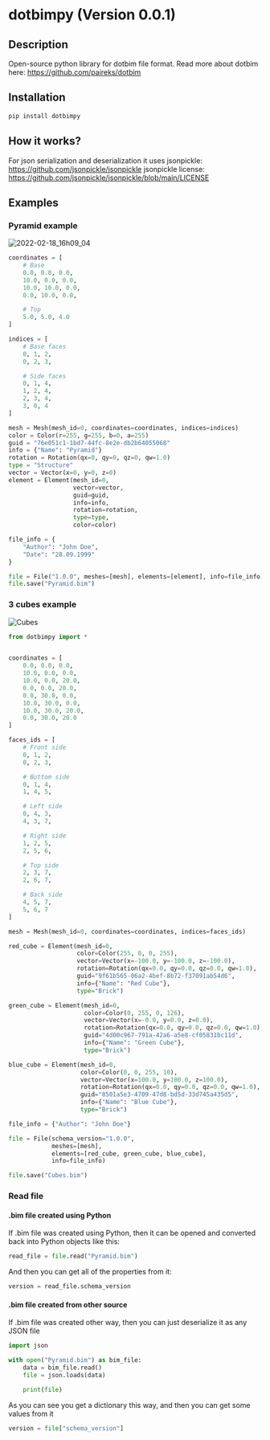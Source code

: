 # dotbimpy (Version 0.0.1)

## Description

Open-source python library for dotbim file format. Read more about dotbim here: https://github.com/paireks/dotbim

## Installation

```cmd
pip install dotbimpy
```

## How it works?

For json serialization and deserialization it uses jsonpickle: https://github.com/jsonpickle/jsonpickle
jsonpickle license: https://github.com/jsonpickle/jsonpickle/blob/main/LICENSE

## Examples

### Pyramid example

![2022-02-18_16h09_04](https://user-images.githubusercontent.com/47977819/154712470-aa4b5b44-3e23-4306-8a53-46d37494a52d.png)

```python
coordinates = [
    # Base
    0.0, 0.0, 0.0,
    10.0, 0.0, 0.0,
    10.0, 10.0, 0.0,
    0.0, 10.0, 0.0,

    # Top
    5.0, 5.0, 4.0
]

indices = [
    # Base faces
    0, 1, 2,
    0, 2, 3,

    # Side faces
    0, 1, 4,
    1, 2, 4,
    2, 3, 4,
    3, 0, 4
]

mesh = Mesh(mesh_id=0, coordinates=coordinates, indices=indices)
color = Color(r=255, g=255, b=0, a=255)
guid = "76e051c1-1bd7-44fc-8e2e-db2b64055068"
info = {"Name": "Pyramid"}
rotation = Rotation(qx=0, qy=0, qz=0, qw=1.0)
type = "Structure"
vector = Vector(x=0, y=0, z=0)
element = Element(mesh_id=0,
                  vector=vector,
                  guid=guid,
                  info=info,
                  rotation=rotation,
                  type=type,
                  color=color)

file_info = {
    "Author": "John Doe",
    "Date": "28.09.1999"
}

file = File("1.0.0", meshes=[mesh], elements=[element], info=file_info)
file.save("Pyramid.bim")
```

### 3 cubes example

![Cubes](https://user-images.githubusercontent.com/47977819/154802229-63284101-d12b-45eb-8b4a-ff7b4e8bdfe6.png)

```python
from dotbimpy import *


coordinates = [
    0.0, 0.0, 0.0,
    10.0, 0.0, 0.0,
    10.0, 0.0, 20.0,
    0.0, 0.0, 20.0,
    0.0, 30.0, 0.0,
    10.0, 30.0, 0.0,
    10.0, 30.0, 20.0,
    0.0, 30.0, 20.0
]

faces_ids = [
    # Front side
    0, 1, 2,
    0, 2, 3,

    # Bottom side
    0, 1, 4,
    1, 4, 5,

    # Left side
    0, 4, 3,
    4, 3, 7,

    # Right side
    1, 2, 5,
    2, 5, 6,

    # Top side
    2, 3, 7,
    2, 6, 7,

    # Back side
    4, 5, 7,
    5, 6, 7
]

mesh = Mesh(mesh_id=0, coordinates=coordinates, indices=faces_ids)

red_cube = Element(mesh_id=0,
                   color=Color(255, 0, 0, 255),
                   vector=Vector(x=-100.0, y=-100.0, z=-100.0),
                   rotation=Rotation(qx=0.0, qy=0.0, qz=0.0, qw=1.0),
                   guid="9f61b565-06a2-4bef-8b72-f37091ab54d6",
                   info={"Name": "Red Cube"},
                   type="Brick")

green_cube = Element(mesh_id=0,
                     color=Color(0, 255, 0, 126),
                     vector=Vector(x=-0.0, y=0.0, z=0.0),
                     rotation=Rotation(qx=0.0, qy=0.0, qz=0.0, qw=1.0),
                     guid="4d00c967-791a-42a6-a5e8-cf05831bc11d",
                     info={"Name": "Green Cube"},
                     type="Brick")

blue_cube = Element(mesh_id=0,
                    color=Color(0, 0, 255, 10),
                    vector=Vector(x=100.0, y=100.0, z=100.0),
                    rotation=Rotation(qx=0.0, qy=0.0, qz=0.0, qw=1.0),
                    guid="8501a5e3-4709-47d8-bd5d-33d745a435d5",
                    info={"Name": "Blue Cube"},
                    type="Brick")

file_info = {"Author": "John Doe"}

file = File(schema_version="1.0.0",
            meshes=[mesh],
            elements=[red_cube, green_cube, blue_cube],
            info=file_info)

file.save("Cubes.bim")
```

### Read file

#### .bim file created using Python

If .bim file was created using Python, then it can be opened and converted back into Python objects like this:

```python
read_file = file.read("Pyramid.bim")
```

And then you can get all of the properties from it:

```python
version = read_file.schema_version
```

#### .bim file created from other source

If .bim file was created other way, then you can just deserialize it as any JSON file

```python
import json

with open("Pyramid.bim") as bim_file:
    data = bim_file.read()
    file = json.loads(data)

    print(file)
```

As you can see you get a dictionary this way, and then you can get some values from it

```python
version = file["schema_version"]
```

